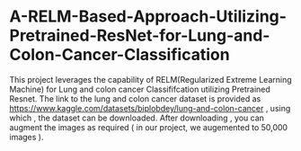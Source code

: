 # A-RELM-Based-Approach-Utilizing-Pretrained-ResNet-for-Lung-and-Colon-Cancer-Classification
 This project leverages the capability of RELM(Regularized Extreme Learning Machine) for Lung and colon cancer Classififcation utilizing Pretrained Resnet.
 The  link to the lung and colon cancer dataset is provided as  https://www.kaggle.com/datasets/biplobdey/lung-and-colon-cancer , using which , the dataset can be downloaded. After downloading , you can augment the images as required ( in our project, we augemented to 50,000 images ).
